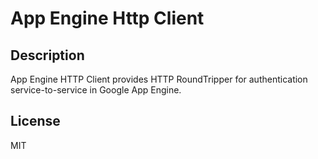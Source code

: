 # App Engine Http Client

## Description

App Engine HTTP Client provides HTTP RoundTripper for authentication service-to-service in Google App Engine.

## License

MIT
